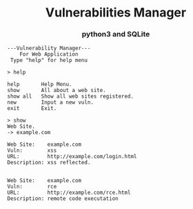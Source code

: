 
<h1 align="center">Vulnerabilities Manager</h1>
<h3 align="center">python3 and SQLite</h3>


```
---Vulnerability Manager---
    For Web Application
 Type "help" for help menu
    
> help

help       Help Menu.
show       All about a web site.
show all   Show all web sites registered.
new        Input a new vuln.
exit       Exit.
        
> show
Web Site.
-> example.com

Web Site:    example.com
Vuln:        xss
URL:         http://example.com/login.html
Description: xss reflected.


Web Site:    example.com
Vuln:        rce
URL:         http://example.com/rce.html
Description: remote code executation
```
